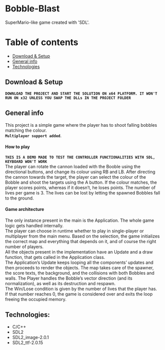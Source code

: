 # Bobble-Blast
SuperMario-like game created with 'SDL'.
 
# Table of contents
* [Download & Setup](#download-&-setup)
* [General info](#general-info)
* [Technologies](#technologies)


## Download & Setup  
**`DOWNLOAD THE PROJECT AND START THE SOLUTION ON x64 PLATFORM. IT WON'T RUN ON x32 UNLESS YOU SWAP THE DLLs IN THE PROJECT FOLDER`**

## General info
This project is a simple game where the player has to shoot falling bobbles matching the colour.   
**`Multiplayer support added`**.
#### How to play
**`THIS IS A DEMO MADE TO TEST THE CONTROLLER FUNCTIONALITIES WITH SDL, KEYBOARD WON'T WORK`**  
The player can rotate the cannon loaded with the Booble using the directional buttons, and change its colour using RB and LB. After directing the cannon towards the target, the player can select the colour of the Bobble and shoot the targets using the A button. If the colour matches, the player scores points, whereas if it doesn’t, he loses points. 
The number of lives per game is 3. The lives can be lost by letting the spawned Bobbles fall to the ground.
#### Game architecture
The only instance present in the main is the Application. The whole game logic gets handled internally.    
The player can choose in runtime whether to play in single-player or multiplayer from the main menu. Based on the selection, the game initializes the correct map and everything that depends on it, and of course the right number of players.  
All the objects present in the implementation have an Update and a draw function, that gets called in the Application class.  
The Application’s Update keeps looping all the components’ updates and then proceeds to render the objects. The map takes care of the spawner, the score texts, the background, and the collisions with both Bobbles and walls. The Player handles the Bobble’s vector direction (and its normalization), as well as its destruction and respawn.   
The Win/Lose condition is given by the number of lives that the player has. If that number reaches 0, the game is considered over and exits the loop freeing the occupied memory.  

## Technologies:
- C/C++
- SDL2
- SDL2_image-2.0.1 
- SDL2_ttf-2.0.15

